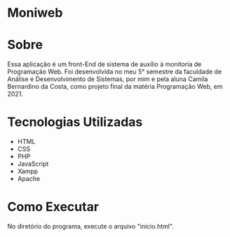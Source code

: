 # Moniweb


# Sobre
Essa aplicação é um front-End de sistema de auxílio à monitoria de Programação Web. Foi desenvolvida no meu 5° semestre da faculdade de Análise e Desenvolvimento de Sistemas, por mim e pela aluna Camila Bernardino da Costa, como projeto final da matéria Programação Web, em 2021.

# Tecnologias Utilizadas
* HTML
* CSS
* PHP
* JavaScript
* Xampp
* Apache

# Como Executar
No diretório do programa, execute o arquivo "inicio.html".


